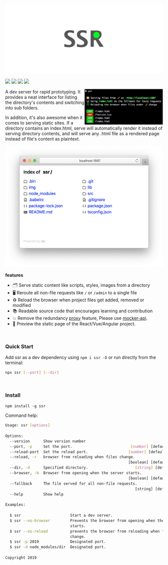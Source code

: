 <p align="center">
  <a href="https://github.com/jaywcjlove/ssr">
    <img src="./img/logo.svg?sanitize=true">
  </a>
</p>

[![](https://img.shields.io/github/issues/jaywcjlove/ssr.svg)](https://github.com/jaywcjlove/ssr/issues) [![](https://img.shields.io/github/forks/jaywcjlove/ssr.svg)](https://github.com/jaywcjlove/ssr/network) [![](https://img.shields.io/github/stars/jaywcjlove/ssr.svg)](https://github.com/jaywcjlove/ssr/stargazers) [![](https://img.shields.io/github/release/jaywcjlove/ssr.svg)](https://github.com/jaywcjlove/ssr/releases)

<img align="right" width="250" src="./img/ssr.png">

A dev server for rapid prototyping. It provides a neat interface for listing the directory's contents and switching into sub folders.

In addition, it's also awesome when it comes to serving static sites. If a directory contains an index.html, serve will automatically render it instead of serving directory contents, and will serve any .html file as a rendered page instead of file's content as plaintext.

<img src="./img/ssr-safari.png">

**features**

- 🗂 Serve static content like scripts, styles, images from a directory
- 🖥 Reroute all non-file requests like `/` or `/admin` to a single file
- ♻️ Reload the browser when project files get added, removed or modified
- 📚 Readable source code that encourages learning and contribution
- 💥 Remove the redundancy [proxy](https://github.com/jaywcjlove/mocker-api) feature, Please use [mocker-api](https://github.com/jaywcjlove/mocker-api).
- 🙈 Preview the static page of the React/Vue/Angular project.

<br />

### Quick Start

Add ssr as a dev dependency using `npm i ssr -D` or run directly from the terminal:

```bash
npx ssr [--port] [--dir]
```

<br />

### Install

```
npm install -g ssr 
```

Command help:

```bash
Usage: ssr [options]

Options:
  --version      Show version number                                   [boolean]
  --port, -p     Set the port.                          [number] [default: 1987]
  --reload-port  Set the reload port.                  [number] [default: 19872]
  --reload, -r   browser from reloading when files change.
                                                       [boolean] [default: true]
  --dir, -d      Specified directory.                     [string] [default: ""]
  --browser, -b  Browser from opening when the server starts.
                                                       [boolean] [default: true]
  --fallback     The file served for all non-file requests.
                                                          [string] [default: ""]
  --help         Show help                                             [boolean]

Examples:

  $ ssr                      Start a dev server.
  $ ssr --no-browser         Prevents the browser from opening when the server
                             starts.
  $ ssr --no-reload          prevents the browser from reloading when files
                             change.
  $ ssr -p 2019              Designated port.
  $ ssr -d node_modules/dir  Designated port.

Copyright 2019
```
